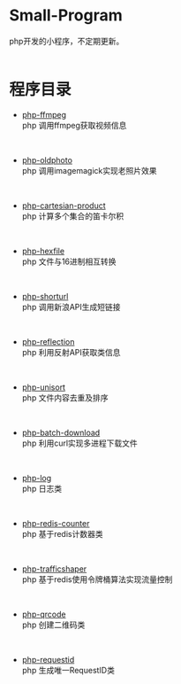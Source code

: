 # Small-Program
php开发的小程序，不定期更新。
<br>
<br>
# 程序目录
* [php-ffmpeg](https://github.com/xfdipzone/Small-Program/tree/master/php-ffmpeg)<br>
php 调用ffmpeg获取视频信息
<br>

* [php-oldphoto](https://github.com/xfdipzone/Small-Program/tree/master/php-oldphoto)<br>
php 调用imagemagick实现老照片效果
<br>

* [php-cartesian-product](https://github.com/xfdipzone/Small-Program/tree/master/php-cartesian-product)<br>
php 计算多个集合的笛卡尔积
<br>

* [php-hexfile](https://github.com/xfdipzone/Small-Program/tree/master/php-hexfile)<br>
php 文件与16进制相互转换
<br>

* [php-shorturl](https://github.com/xfdipzone/Small-Program/tree/master/php-shorturl)<br>
php 调用新浪API生成短链接
<br>

* [php-reflection](https://github.com/xfdipzone/Small-Program/tree/master/php-reflection)<br>
php 利用反射API获取类信息
<br>

* [php-unisort](https://github.com/xfdipzone/Small-Program/tree/master/php-unisort)<br>
php 文件内容去重及排序
<br>

* [php-batch-download](https://github.com/xfdipzone/Small-Program/tree/master/php-batch-download)<br>
php 利用curl实现多进程下载文件
<br>

* [php-log](https://github.com/xfdipzone/Small-Program/tree/master/php-log)<br>
php 日志类
<br>

* [php-redis-counter](https://github.com/xfdipzone/Small-Program/tree/master/php-redis-counter)<br>
php 基于redis计数器类
<br>

* [php-trafficshaper](https://github.com/xfdipzone/Small-Program/tree/master/php-trafficshaper)<br>
php 基于redis使用令牌桶算法实现流量控制
<br>

* [php-qrcode](https://github.com/xfdipzone/Small-Program/tree/master/php-qrcode)<br>
php 创建二维码类
<br>

* [php-requestid](https://github.com/xfdipzone/Small-Program/tree/master/php-requestid)<br>
php 生成唯一RequestID类
<br>
